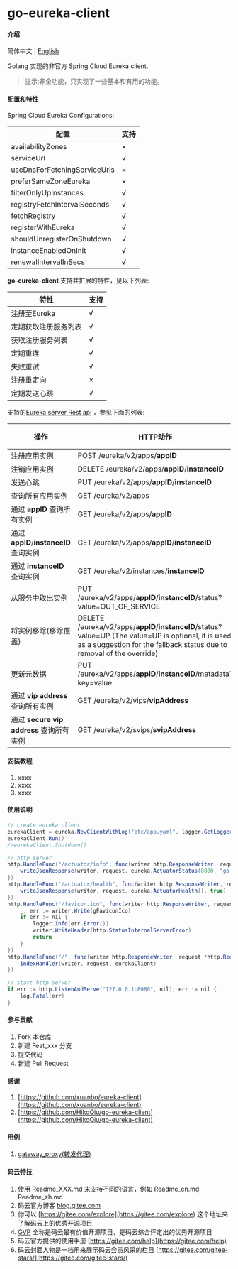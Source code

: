 # go-eureka-client

#### 介绍
简体中文 | [English](./README.en.md)

Golang 实现的非官方 Spring Cloud Eureka client.

>提示:非全功能，只实现了一些基本和有用的功能。

#### 配置和特性

Spring Cloud Eureka Configurations:

| 配置 | 支持 |
|-----------|-------------|
|availabilityZones| × |
|serviceUrl| √ |
|useDnsForFetchingServiceUrls| × |
|preferSameZoneEureka| × |
|filterOnlyUpInstances| √ |
|registryFetchIntervalSeconds| √ |
|fetchRegistry| √ |
|registerWithEureka| √ |
|shouldUnregisterOnShutdown| √ |
|instanceEnabledOnInit| √ |
|renewalIntervalInSecs| √ |

**go-eureka-client** 支持并扩展的特性，见以下列表:

| 特性 | 支持 |
|-----------|-------------|
| 注册至Eureka | √  |
| 定期获取注册服务列表 | √ |
| 获取注册服务列表 | √ |
| 定期重连 | √ |
| 失败重试 | √ |
| 注册重定向 | × |
| 定期发送心跳 | √ |

支持的[Eureka server Rest api](https://github.com/Netflix/eureka/wiki/Eureka-REST-operations) ，参见下面的列表:

| 操作 | HTTP动作 | 支持 |
|-----------|-------------|-------------|
| 注册应用实例 | POST /eureka/v2/apps/**appID** | √ |
| 注销应用实例 | DELETE /eureka/v2/apps/**appID**/**instanceID** | √ |
| 发送心跳 | PUT /eureka/v2/apps/**appID**/**instanceID** | √ |
| 查询所有应用实例 | GET /eureka/v2/apps | √ |
| 通过 **appID** 查询所有实例 | GET /eureka/v2/apps/**appID** | √ |
| 通过 **appID**/**instanceID**  查询实例 | GET /eureka/v2/apps/**appID**/**instanceID** | √ |
| 通过 **instanceID** 查询实例 | GET /eureka/v2/instances/**instanceID** | √ |
| 从服务中取出实例 | PUT /eureka/v2/apps/**appID**/**instanceID**/status?value=OUT_OF_SERVICE| √ |
| 将实例移除(移除覆盖) | DELETE /eureka/v2/apps/**appID**/**instanceID**/status?value=UP  (The value=UP is optional, it is used as a suggestion for the fallback status due to removal of the override)| √ |
| 更新元数据 | PUT /eureka/v2/apps/**appID**/**instanceID**/metadata?key=value| √ |
| 通过 **vip address** 查询所有实例 | GET /eureka/v2/vips/**vipAddress** | √  |
| 通过 **secure vip address** 查询所有实例 | GET /eureka/v2/svips/**svipAddress** | √  |

#### 安装教程

1.  xxxx
2.  xxxx
3.  xxxx

#### 使用说明

```java
// create eureka client
eurekaClient = eureka.NewClientWithLog("etc/app.yaml", logger.GetLogger())
eurekaClient.Run()
//eurekaClient.Shutdown()

// http server
http.HandleFunc("/actuator/info", func(writer http.ResponseWriter, request *http.Request) {
	writeJsonResponse(writer, request, eureka.ActuatorStatus(8080, "go-example"), true)
})
http.HandleFunc("/actuator/health", func(writer http.ResponseWriter, request *http.Request) {
	writeJsonResponse(writer, request, eureka.ActuatorHealth(), true)
})
http.HandleFunc("/favicon.ico", func(writer http.ResponseWriter, request *http.Request) {
	_, err := writer.Write(gFaviconIco)
	if err != nil {
		logger.Info(err.Error())
		writer.WriteHeader(http.StatusInternalServerError)
		return
	}
})
http.HandleFunc("/", func(writer http.ResponseWriter, request *http.Request) {
	indexHandler(writer, request, eurekaClient)
})

// start http server
if err := http.ListenAndServe("127.0.0.1:8080", nil); err != nil {
	log.Fatal(err)
}
```

#### 参与贡献

1.  Fork 本仓库
2.  新建 Feat_xxx 分支
3.  提交代码
4.  新建 Pull Request


#### 感谢

1. [https://github.com/xuanbo/eureka-client](https://github.com/xuanbo/eureka-client)
2. [https://github.com/HikoQiu/go-eureka-client](https://github.com/HikoQiu/go-eureka-client)

#### 用例

1. [gateway_proxy(转发代理)](https://github.com/phpdragon/gateway_proxy)

#### 码云特技

1.  使用 Readme\_XXX.md 来支持不同的语言，例如 Readme\_en.md, Readme\_zh.md
2.  码云官方博客 [blog.gitee.com](https://blog.gitee.com)
3.  你可以 [https://gitee.com/explore](https://gitee.com/explore) 这个地址来了解码云上的优秀开源项目
4.  [GVP](https://gitee.com/gvp) 全称是码云最有价值开源项目，是码云综合评定出的优秀开源项目
5.  码云官方提供的使用手册 [https://gitee.com/help](https://gitee.com/help)
6.  码云封面人物是一档用来展示码云会员风采的栏目 [https://gitee.com/gitee-stars/](https://gitee.com/gitee-stars/)
